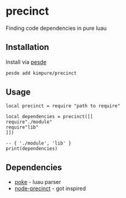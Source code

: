 # precinct
Finding code dependencies in pure luau

## Installation
Install via [pesde](https://pesde.dev/packages/kimpure/precinct)
```sh
pesde add kimpure/precinct
```

## Usage
```luau
local precinct = require "path to require"

local dependencies = precinct([[
require"./module"
require"lib"
]])

-- { './module', 'lib' }
print(dependencies)
```

## Dependencies
- [poke](https://github.com/jackdotink/poke/) - luau parser
- [node-precinct](https://github.com/dependents/node-precinct) - got inspired
